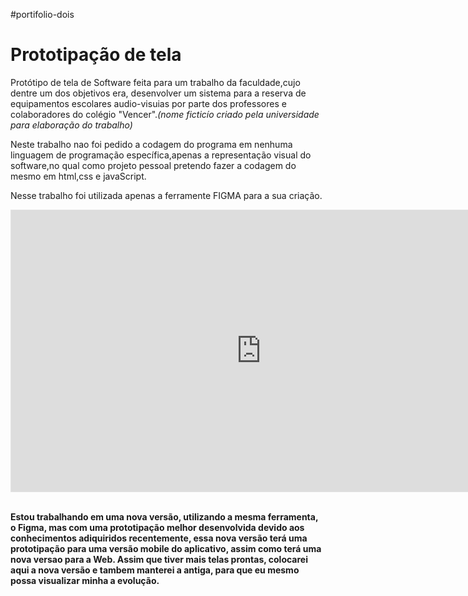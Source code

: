 #portifolio-dois
<h1>Prototipação de tela</h1>

 <p>Protótipo de tela de Software feita para um trabalho da faculdade,cujo dentre um dos objetivos era, desenvolver um sistema para a reserva de equipamentos escolares audio-visuias por parte dos professores e colaboradores do colégio "Vencer".<i>(nome ficticío criado pela universidade para elaboração do trabalho)</i></p>
 <p>Neste trabalho nao foi pedido a codagem do programa em nenhuma linguagem de programação específica,apenas a representação visual do software,no qual como projeto pessoal pretendo fazer a codagem do mesmo em html,css e javaScript.</p>
 <p>Nesse trabalho foi utilizada apenas a ferramente FIGMA para a sua criação.</p>
<iframe style="border: 1px solid rgba(0, 0, 0, 0.1);" width="800" height="450" src="https://www.figma.com/embed?embed_host=share&url=https%3A%2F%2Fwww.figma.com%2Fproto%2FLSVsrFrWWqw3xtRju5xRJd%2FPIm-5-Telas%3Fnode-id%3D1-2%26starting-point-node-id%3D1%253A2%26scaling%3Dscale-down" allowfullscreen></iframe>
<br><br>
<strong> <p>Estou trabalhando em uma nova versão, utilizando a mesma ferramenta, o Figma, mas com uma prototipação melhor desenvolvida devido aos conhecimentos adiquiridos recentemente, essa nova versão terá uma prototipação para uma versão mobile do aplicativo, assim como terá uma nova versao para a Web.
 Assim que tiver mais telas prontas, colocarei aqui a nova versão e tambem manterei a antiga, para que eu mesmo possa visualizar minha a evolução.</p> </strong>
